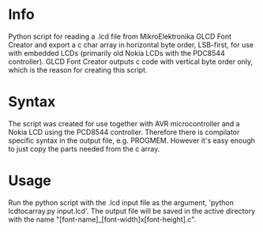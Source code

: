 Info
==============

Python script for reading a .lcd file from MikroElektronika GLCD Font Creator and export a c char array in horizontal byte order, LSB-first, for use with embedded LCDs (primarily old Nokia LCDs with the PDC8544 controller). GLCD Font Creator outputs c code with vertical byte order only, which is the reason for creating this script.

Syntax
==============

The script was created for use together with AVR microcontroller and a Nokia LCD using the PCD8544 controller. Therefore there is compilator specific syntax in the output file, e.g. PROGMEM. However it's easy enough to just copy the parts needed from the c array.

Usage
==============

Run the python script with the .lcd input file as the argument, 'python lcdtocarray.py input.lcd'. The output file will be saved in the active directory with the name "[font-name]_[font-width]x[font-height].c".
